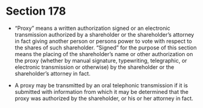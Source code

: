 # Section 178

- “Proxy” means a written authorization signed or an electronic transmission authorized by a shareholder or the shareholder’s attorney in fact giving another person or persons power to vote with respect to the shares of such shareholder. “Signed” for the purpose of this section means the placing of the shareholder’s name or other authorization on the proxy (whether by manual signature, typewriting, telegraphic, or electronic transmission or otherwise) by the shareholder or the shareholder’s attorney in fact.

- A proxy may be transmitted by an oral telephonic transmission if it is submitted with information from which it may be determined that the proxy was authorized by the shareholder, or his or her attorney in fact.